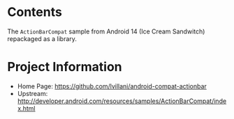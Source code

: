Contents
========

The `ActionBarCompat` sample from Android 14 (Ice Cream Sandwitch) repackaged as
a library.




Project Information
===================

 * Home Page: https://github.com/lvillani/android-compat-actionbar
 * Upstream: http://developer.android.com/resources/samples/ActionBarCompat/index.html
